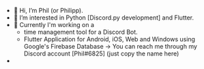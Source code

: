 - 👋 Hi, I’m Phil (or Philipp).
- 👀 I’m interested in Python [Discord.py development] and Flutter.
- 🌱 Currently I'm working on a
  - time management tool for a Discord Bot.
  - Flutter Application for Android, iOS, Web and Windows using Google's Firebase Database
-> You can reach me through my Discord account [PhiI#6825] (just copy the name here)
- 
<!---
PhilXi/PhilXi is a ✨ special ✨ repository because its `README.md` (this file) appears on your GitHub profile.
You can click the Preview link to take a look at your changes.
--->

